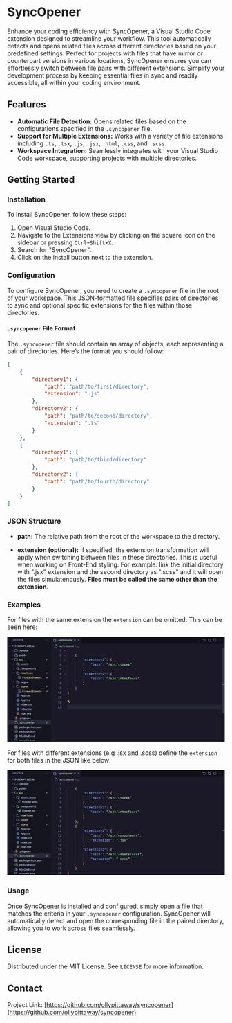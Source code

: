 # SyncOpener

Enhance your coding efficiency with SyncOpener, a Visual Studio Code extension designed to streamline your workflow. This tool automatically detects and opens related files across different directories based on your predefined settings. Perfect for projects with files that have mirror or counterpart versions in various locations, SyncOpener ensures you can effortlessly switch between file pairs with different extensions. Simplify your development process by keeping essential files in sync and readily accessible, all within your coding environment.

## Features

- **Automatic File Detection:** Opens related files based on the configurations specified in the `.syncopener` file.
- **Support for Multiple Extensions:** Works with a variety of file extensions including `.ts`, `.tsx`, `.js`, `.jsx`, `.html`, `.css`, and `.scss`.
- **Workspace Integration:** Seamlessly integrates with your Visual Studio Code workspace, supporting projects with multiple directories.

## Getting Started

### Installation

To install SyncOpener, follow these steps:

1. Open Visual Studio Code.
2. Navigate to the Extensions view by clicking on the square icon on the sidebar or pressing `Ctrl+Shift+X`.
3. Search for "SyncOpener".
4. Click on the install button next to the extension.

### Configuration

To configure SyncOpener, you need to create a `.syncopener` file in the root of your workspace. This JSON-formatted file specifies pairs of directories to sync and optional specific extensions for the files within those directories.

#### `.syncopener` File Format

The `.syncopener` file should contain an array of objects, each representing a pair of directories. Here’s the format you should follow:

```json
[
    {
        "directory1": {
            "path": "path/to/first/directory",
            "extension": ".js"
        },
        "directory2": {
            "path": "path/to/second/directory",
            "extension": ".ts"
        }
    },
    {
        "directory1": {
            "path": "path/to/third/directory"
        },
        "directory2": {
            "path": "path/to/fourth/directory"
        }
    }
]
```

### JSON Structure

- **path:**
The relative path from the root of the workspace to the directory.

- **extension (optional):** 
If specified, the extension transformation will apply when switching between files in these directories. This is useful when working on Front-End styling. For example: link the initial directory with ".jsx" extension and the second directory as ".scss" and it will open the files simulatenously. **Files must be called the same other than the extension.**


### Examples

For files with the same extension the `extension` can be omitted. This can be seen here:

![](https://github.com/ollypittaway/syncopener/blob/main/SameExtension.gif)


For files with different extensions (e.g .jsx and .scss) define the `extension` for both files in the JSON like below:

![](https://github.com/ollypittaway/syncopener/blob/main/DifferentExtension.gif)


### Usage

Once SyncOpener is installed and configured, simply open a file that matches the criteria in your `.syncopener` configuration. SyncOpener will automatically detect and open the corresponding file in the paired directory, allowing you to work across files seamlessly.

## License

Distributed under the MIT License. See `LICENSE` for more information.

## Contact

Project Link: [https://github.com/ollypittaway/syncopener](https://github.com/ollypittaway/syncopener)
